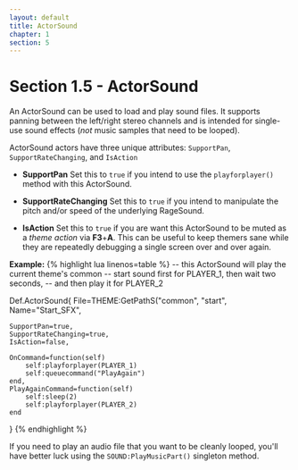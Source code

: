 ```yaml
---
layout: default
title: ActorSound
chapter: 1
section: 5
---
```


# Section 1.5 - ActorSound

An ActorSound can be used to load and play sound files.  It supports panning between the left/right stereo channels and is intended for single-use sound effects (*not* music samples that need to be looped).

ActorSound actors have three unique attributes: `SupportPan`, `SupportRateChanging`, and `IsAction`

+ **SupportPan**
	Set this to `true` if you intend to use the `playforplayer()` method with this ActorSound.

+ **SupportRateChanging**
	Set this to `true` if you intend to manipulate the pitch and/or speed of the underlying RageSound.

+ **IsAction**
	Set this to `true` if you are want this ActorSound to be muted as a *theme action* via **F3**+**A**.  This can be useful to keep themers sane while they are repeatedly debugging a single screen over and over again.


**Example:**
{% highlight lua linenos=table %}
-- this ActorSound will play the current theme's common
-- start sound first for PLAYER_1, then wait two seconds,
-- and then play it for PLAYER_2

Def.ActorSound{
	File=THEME:GetPathS("common", "start",
	Name="Start_SFX",

	SupportPan=true,
	SupportRateChanging=true,
	IsAction=false,

	OnCommand=function(self)
		self:playforplayer(PLAYER_1)
		self:queuecommand("PlayAgain")
	end,
	PlayAgainCommand=function(self)
		self:sleep(2)
		self:playforplayer(PLAYER_2)
	end
}
{% endhighlight %}



If you need to play an audio file that you want to be cleanly looped, you'll have better luck using the `SOUND:PlayMusicPart()` singleton method.